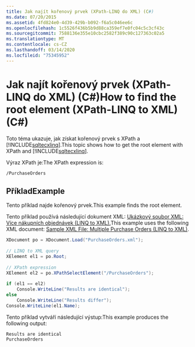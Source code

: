 ```yaml
---
title: Jak najít kořenový prvek (XPath-LINQ do XML) (C#)
ms.date: 07/20/2015
ms.assetid: 4fd824e0-4d39-429b-b092-f6a5c046ee6c
ms.openlocfilehash: 1c5526f436b5b9d88ca359ef7e0fc04c5c3cf43c
ms.sourcegitcommit: 7588136e355e10cbc2582f389c90c127363c02a5
ms.translationtype: MT
ms.contentlocale: cs-CZ
ms.lasthandoff: 03/14/2020
ms.locfileid: "75345952"
---
```

# <a name="how-to-find-the-root-element-xpath-linq-to-xml-c"></a><span data-ttu-id="d5a3e-102">Jak najít kořenový prvek (XPath-LINQ do XML) (C#)</span><span class="sxs-lookup"><span data-stu-id="d5a3e-102">How to find the root element (XPath-LINQ to XML) (C#)</span></span>
<span data-ttu-id="d5a3e-103">Toto téma ukazuje, jak získat kořenový prvek s XPath a [!INCLUDE[sqltecxlinq](~/includes/sqltecxlinq-md.md)].</span><span class="sxs-lookup"><span data-stu-id="d5a3e-103">This topic shows how to get the root element with XPath and [!INCLUDE[sqltecxlinq](~/includes/sqltecxlinq-md.md)].</span></span>  
  
 <span data-ttu-id="d5a3e-104">Výraz XPath je:</span><span class="sxs-lookup"><span data-stu-id="d5a3e-104">The XPath expression is:</span></span>  
  
 `/PurchaseOrders`  
  
## <a name="example"></a><span data-ttu-id="d5a3e-105">Příklad</span><span class="sxs-lookup"><span data-stu-id="d5a3e-105">Example</span></span>  
 <span data-ttu-id="d5a3e-106">Tento příklad najde kořenový prvek.</span><span class="sxs-lookup"><span data-stu-id="d5a3e-106">This example finds the root element.</span></span>  
  
 <span data-ttu-id="d5a3e-107">Tento příklad používá následující dokument XML: [Ukázkový soubor XML: Více nákupních objednávek (LINQ to XML).](./sample-xml-file-multiple-purchase-orders-linq-to-xml.md)</span><span class="sxs-lookup"><span data-stu-id="d5a3e-107">This example uses the following XML document: [Sample XML File: Multiple Purchase Orders (LINQ to XML)](./sample-xml-file-multiple-purchase-orders-linq-to-xml.md).</span></span>  
  
```csharp  
XDocument po = XDocument.Load("PurchaseOrders.xml");  
  
// LINQ to XML query  
XElement el1 = po.Root;  
  
// XPath expression  
XElement el2 = po.XPathSelectElement("/PurchaseOrders");  
  
if (el1 == el2)  
    Console.WriteLine("Results are identical");  
else  
    Console.WriteLine("Results differ");  
Console.WriteLine(el1.Name);  
```  
  
 <span data-ttu-id="d5a3e-108">Tento příklad vytváří následující výstup:</span><span class="sxs-lookup"><span data-stu-id="d5a3e-108">This example produces the following output:</span></span>  
  
```output  
Results are identical  
PurchaseOrders  
```  
